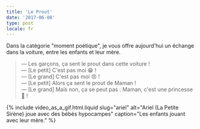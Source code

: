 ```yaml
---
title: 'Le Prout'
date: '2017-06-08'
type: post
locale: fr
---
```


Dans la catégorie "moment poétique", je vous offre aujourd'hui un échange dans la voiture, entre les enfants et leur mère.

<!-- more -->

> — Les garçons, ça sent le prout dans cette voiture !  
> — [Le petit] C'est pas moi 😁 !  
> — [Le grand] C'est pas moi 😠 !  
> — [Le petit] Alors ça sent le prout de Maman !  
> — [Le grand] Mais non, ça se peut pas : Maman, c'est une princesse 👸 !

{% include video_as_a_gif.html.liquid
slug="ariel"
alt="Ariel (La Petite Sirène) joue avec des bébés hypocampes"
caption="Les enfants jouant avec leur mère."
%}
